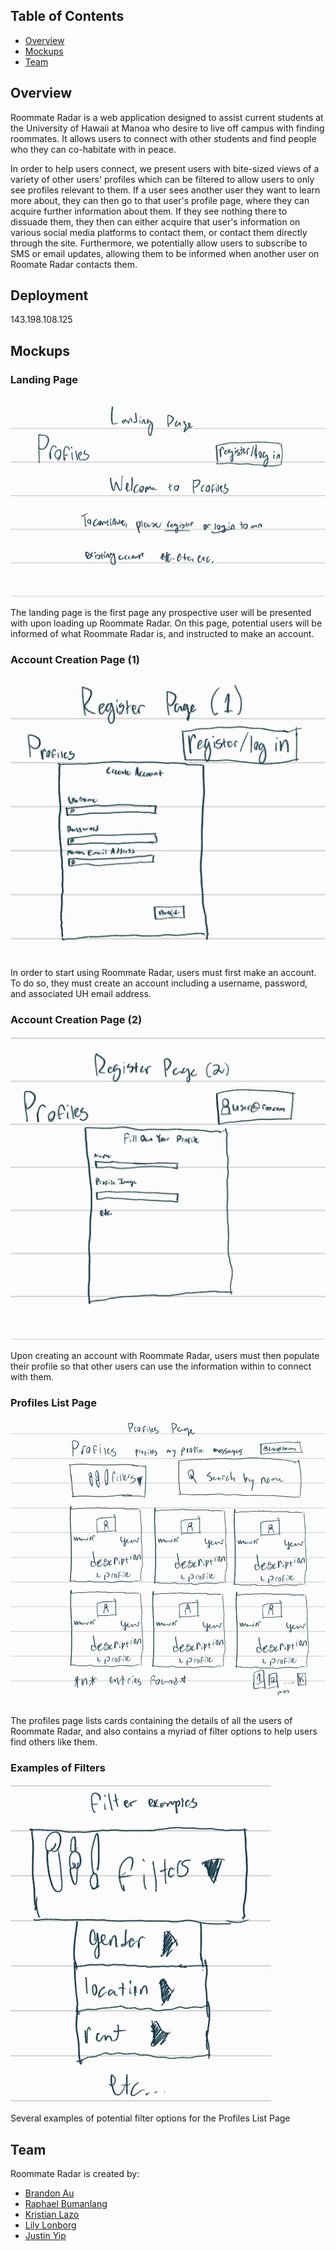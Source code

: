 ## Table of Contents
* [Overview](#overview)
* [Mockups](#mockups)
* [Team](#team)

## Overview
Roommate Radar is a web application designed to assist current students at the University of Hawaii at Manoa who desire to live off campus with finding roommates. It allows users to connect with other students and find people who they can co-habitate with in peace.

In order to help users connect, we present users with bite-sized views of a variety of other users' profiles which can be filtered to allow users to only see profiles relevant to them. If a user sees another user they want to learn more about, they can then go to that user's profile page, where they can acquire further information about them. If they see nothing there to dissuade them, they then can either acquire that user's information on various social media platforms to contact them, or contact them directly through the site. Furthermore, we potentially allow users to subscribe to SMS or email updates, allowing them to be informed when another user on Roomate Radar contacts them.

## Deployment
143.198.108.125

## Mockups
### Landing Page
![](/images/landing.png)

The landing page is the first page any prospective user will be presented with upon loading up Roommate Radar. On this page, potential users will be informed of what Roommate Radar is, and instructed to make an account.
### Account Creation Page (1)
![](/images/create_account_1.png)

In order to start using Roommate Radar, users must first make an account. To do so, they must create an account including a username, password, and associated UH email address.
### Account Creation Page (2)
![](/images/create_account_2.png)

Upon creating an account with Roommate Radar, users must then populate their profile so that other users can use the information within to connect with them.
### Profiles List Page
![](/images/profiles_mockup.png)

The profiles page lists cards containing the details of all the users of Roommate Radar, and also contains a myriad of filter options to help users find others like them.
### Examples of Filters
![](/images/filters_ex.png)

Several examples of potential filter options for the Profiles List Page

## Team
Roommate Radar is created by:
* [Brandon Au](https://brandonow.github.io/)
* [Raphael Bumanlang](https://raphaelbumanlag.github.io/) 
* [Kristian Lazo](https://lazokris.github.io/)
* [Lily Lonborg](https://github.com/Somewha7)
* [Justin Yip](https://jyip808.github.io/)
